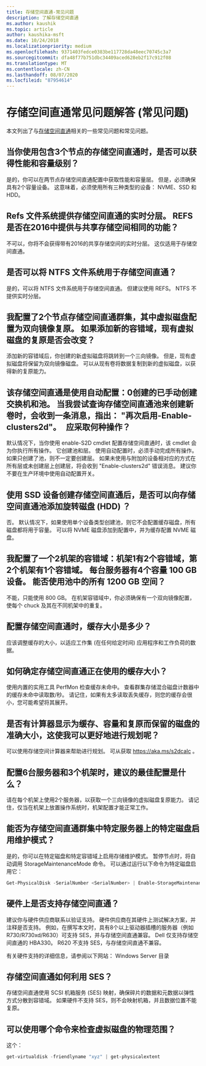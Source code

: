 ```yaml
---
title: 存储空间直通-常见问题
description: 了解存储空间直通
ms.author: kaushik
ms.topic: article
author: kaushika-msft
ms.date: 10/24/2018
ms.localizationpriority: medium
ms.openlocfilehash: 9371403fedce0383be117728da48eec70745c3a7
ms.sourcegitcommit: dfa48f77b751dbc34409aced628eb2f17c912f08
ms.translationtype: MT
ms.contentlocale: zh-CN
ms.lasthandoff: 08/07/2020
ms.locfileid: "87954614"
---
```

# <a name="storage-spaces-direct---frequently-asked-questions-faq"></a>存储空间直通常见问题解答 (常见问题) 

本文列出了与[存储空间直通](storage-spaces-direct-overview.md)相关的一些常见问题和常见问题。

## <a name="when-you-use-storage-spaces-direct-with-3-nodes-can-you-get-both-performance-and-capacity-tiers"></a>当你使用包含3个节点的存储空间直通时，是否可以获得性能和容量级别？

是的，你可以在两节点存储空间直通配置中获取性能和容量层。 但是，必须确保具有2个容量设备。 这意味着，必须使用所有三种类型的设备： NVME、SSD 和 HDD。

## <a name="refs-file-system-provides-real-time-tiering-with-storage-spaces-direct-does-refs-provide-the-same-functionality-with-shared-storage-spaces-in-2016"></a>Refs 文件系统提供存储空间直通的实时分层。 REFS 是否在2016中提供与共享存储空间相同的功能？

不可以，你将不会获得带有2016的共享存储空间的实时分层。 这仅适用于存储空间直通。

## <a name="can-i-use-an-ntfs-file-system-with-storage-spaces-direct"></a>是否可以将 NTFS 文件系统用于存储空间直通？

是的，可以将 NTFS 文件系统用于存储空间直通。 但建议使用 REFS。 NTFS 不提供实时分层。

## <a name="i-have-configured-2-node-storage-spaces-direct-clusters-where-the-virtual-disk-is-configured-as-2-way-mirror-resiliency-if-i-add-a-new-fault-domain-will-the-resiliency-of-the-existing-virtual-disk-change"></a>我配置了2个节点存储空间直通群集，其中虚拟磁盘配置为双向镜像复原。 如果添加新的容错域，现有虚拟磁盘的复原是否会改变？

添加新的容错域后，你创建的新虚拟磁盘将跳转到一个三向镜像。 但是，现有虚拟磁盘将保留为双向镜像磁盘。 可以从现有卷将数据复制到新的虚拟磁盘，以获得新的复原能力。

## <a name="the-storage-spaces-direct-was-created-using-the-autoconfig0-switch-and-the-pool-was-created-manually-when-i-try-to-query-the-storage-spaces-direct-pool-to-create-a-new-volume-i-get-a-message-saying-enable-clusters2d-again-what-should-i-do"></a>该存储空间直通是使用自动配置：0创建的已手动创建交换机和池。 当我尝试查询存储空间直通池来创建新卷时，会收到一条消息，指出： "再次启用-Enable-clusters2d"。   应采取何种操作？

默认情况下，当你使用 enable-S2D cmdlet 配置存储空间直通时，该 cmdlet 会为你执行所有操作。 它创建池和层。 使用自动配置时，必须手动完成所有操作。 如果只创建了池，则不一定要创建层。 如果未使用与附加的设备相对应的方式在所有层或未创建层上创建层，将会收到 "Enable-clusters2d" 错误消息。 建议你不要在生产环境中使用自动配置开关。

## <a name="is-it-possible-to-add-a-spinning-disk-hdd-to-the-storage-spaces-direct-pool-after-you-have-created-storage-spaces-direct-with-ssd-devices"></a>使用 SSD 设备创建存储空间直通后，是否可以向存储空间直通池添加旋转磁盘 (HDD) ？

否。 默认情况下，如果使用单个设备类型创建池，则它不会配置缓存磁盘，所有磁盘都将用于容量。 可以将 NVME 磁盘添加到配置中，并为缓存配置 NVME 磁盘。

## <a name="i-have-configured-a-2-rack-fault-domain-rack-1-has-2-fault-domains-rack-2-has-1-fault-domain-each-server-has-4-capacity-100-gb-devices-can-i-use-all-1200-gb-of-space-from-the-pool"></a>我配置了一个2机架的容错域：机架1有2个容错域，第2个机架有1个容错域。 每台服务器有4个容量 100 GB 设备。 能否使用池中的所有 1200 GB 空间？

不能，只能使用 800 GB。 在机架容错域中，你必须确保有一个双向镜像配置，使每个 chuck 及其在不同机架中的重复。

## <a name="what-should-the-cache-size-be-when-i-am-configuring-storage-spaces-direct"></a>配置存储空间直通时，缓存大小是多少？

应该调整缓存的大小，以适应工作集 (在任何给定时间) 应用程序和工作负荷的数据。

## <a name="how-can-i-determine-the-size-of-cache-that-is-being-used-by-storage-spaces-direct"></a>如何确定存储空间直通正在使用的缓存大小？

使用内置的实用工具 PerfMon 检查缓存未命中。 查看群集存储混合磁盘计数器中的缓存未命中读取数/秒。 请记住，如果有太多读取丢失缓存，则您的缓存会很小，您可能希望将其展开。

## <a name="is-there-a-calculator-that-shows-the-exact-size-of-the-disks-that-are-being-set-aside-for-cache-capacity-and-resiliency-that-would-enable-me-to-plan-better"></a>是否有计算器显示为缓存、容量和复原而保留的磁盘的准确大小，这使我可以更好地进行规划呢？

可以使用存储空间计算器来帮助进行规划。 可从获取 https://aka.ms/s2dcalc 。

## <a name="what-is-the-best-configuration-that-you-would-recommend-when-configuring-6-servers-and-3-racks"></a>配置6台服务器和3个机架时，建议的最佳配置是什么？

请在每个机架上使用2个服务器，以获取一个三向镜像的虚拟磁盘复原能力。 请记住，仅当在机架上放置操作系统时，机架配置才能正常工作。

## <a name="can-i-enable-maintenance-mode-for-a-specific-disk-on-a-specific-server-in-storage-spaces-direct-cluster"></a>能否为存储空间直通群集中特定服务器上的特定磁盘启用维护模式？

是的，你可以在特定磁盘和特定容错域上启用存储维护模式。 暂停节点时，将自动调用 StorageMaintenanceMode 命令。 可以通过运行以下命令为特定磁盘启用它：

```powershell
Get-PhysicalDisk -SerialNumber <SerialNumber> | Enable-StorageMaintenanceMode
```

## <a name="is-storage-spaces-direct-supported-on-my-hardware"></a>硬件上是否支持存储空间直通？

建议你与硬件供应商联系以验证支持。 硬件供应商在其硬件上测试解决方案，并注释是否支持。 例如，在撰写本文时，具有8个以上驱动器插槽的服务器（例如 R730/R730xd/R630）可支持 SES，并与存储空间直通兼容。 Dell 仅支持存储空间直通的 HBA330。 R620 不支持 SES，与存储空间直通不兼容。

有关硬件支持的详细信息，请参阅以下网站： Windows Server 目录

## <a name="how-does-storage-spaces-direct-make-use-of-ses"></a>存储空间直通如何利用 SES？

存储空间直通使用 SCSI 机箱服务 (SES) 映射，确保碎片的数据和元数据以弹性方式分散到容错域。 如果硬件不支持 SES，则不会映射机箱，并且数据位置不能复原。

## <a name="which-command-can-you-use-to-check-the-physical-extent-for-a-virtual-disk"></a>可以使用哪个命令来检查虚拟磁盘的物理范围？

这个：

```powershell
get-virtualdisk -friendlyname "xyz" | get-physicalextent
```
